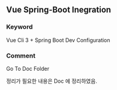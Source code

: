 ## Vue Spring-Boot Inegration

### Keyword

Vue Cli 3 + Spring Boot Dev Configuration



### Comment

Go To Doc Folder

정리가 필요한 내용은 Doc 에 정리하였음.